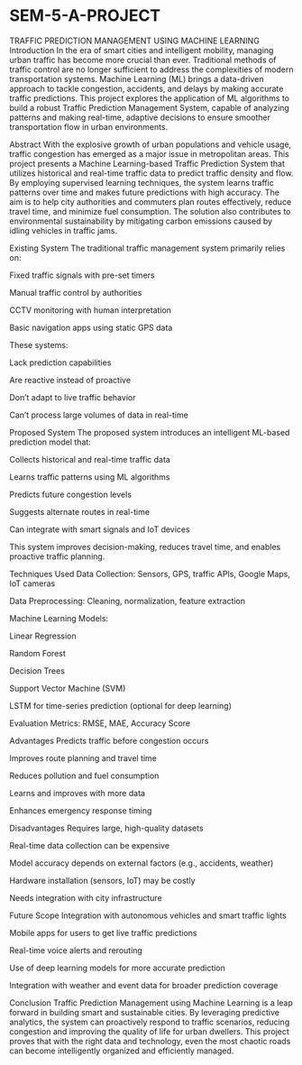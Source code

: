# SEM-5-A-PROJECT
TRAFFIC PREDICTION MANAGEMENT USING MACHINE LEARNING 
Introduction
In the era of smart cities and intelligent mobility, managing urban traffic has become more crucial than ever. Traditional methods of traffic control are no longer sufficient to address the complexities of modern transportation systems. Machine Learning (ML) brings a data-driven approach to tackle congestion, accidents, and delays by making accurate traffic predictions. This project explores the application of ML algorithms to build a robust Traffic Prediction Management System, capable of analyzing patterns and making real-time, adaptive decisions to ensure smoother transportation flow in urban environments.

Abstract
With the explosive growth of urban populations and vehicle usage, traffic congestion has emerged as a major issue in metropolitan areas. This project presents a Machine Learning-based Traffic Prediction System that utilizes historical and real-time traffic data to predict traffic density and flow. By employing supervised learning techniques, the system learns traffic patterns over time and makes future predictions with high accuracy. The aim is to help city authorities and commuters plan routes effectively, reduce travel time, and minimize fuel consumption. The solution also contributes to environmental sustainability by mitigating carbon emissions caused by idling vehicles in traffic jams.

Existing System
The traditional traffic management system primarily relies on:

Fixed traffic signals with pre-set timers

Manual traffic control by authorities

CCTV monitoring with human interpretation

Basic navigation apps using static GPS data

These systems:

Lack prediction capabilities

Are reactive instead of proactive

Don’t adapt to live traffic behavior

Can’t process large volumes of data in real-time

Proposed System
The proposed system introduces an intelligent ML-based prediction model that:

Collects historical and real-time traffic data

Learns traffic patterns using ML algorithms

Predicts future congestion levels

Suggests alternate routes in real-time

Can integrate with smart signals and IoT devices

This system improves decision-making, reduces travel time, and enables proactive traffic planning.

Techniques Used
Data Collection: Sensors, GPS, traffic APIs, Google Maps, IoT cameras

Data Preprocessing: Cleaning, normalization, feature extraction

Machine Learning Models:

Linear Regression

Random Forest

Decision Trees

Support Vector Machine (SVM)

LSTM for time-series prediction (optional for deep learning)

Evaluation Metrics: RMSE, MAE, Accuracy Score

Advantages
Predicts traffic before congestion occurs

Improves route planning and travel time

Reduces pollution and fuel consumption

Learns and improves with more data

Enhances emergency response timing

Disadvantages
Requires large, high-quality datasets

Real-time data collection can be expensive

Model accuracy depends on external factors (e.g., accidents, weather)

Hardware installation (sensors, IoT) may be costly

Needs integration with city infrastructure

Future Scope
Integration with autonomous vehicles and smart traffic lights

Mobile apps for users to get live traffic predictions

Real-time voice alerts and rerouting

Use of deep learning models for more accurate prediction

Integration with weather and event data for broader prediction coverage

Conclusion
Traffic Prediction Management using Machine Learning is a leap forward in building smart and sustainable cities. By leveraging predictive analytics, the system can proactively respond to traffic scenarios, reducing congestion and improving the quality of life for urban dwellers. This project proves that with the right data and technology, even the most chaotic roads can become intelligently organized and efficiently managed.
